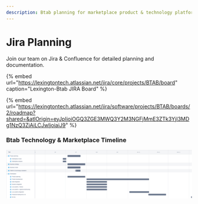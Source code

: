 ```yaml
---
description: Btab planning for marketplace product & technology platforms launch.
---
```


# Jira Planning

Join our team on Jira & Confluence for detailed planning and documentation.

{% embed url="https://lexingtontech.atlassian.net/jira/core/projects/BTAB/board" caption="Lexington-Btab JIRA Board" %}

{% embed url="https://lexingtontech.atlassian.net/jira/software/projects/BTAB/boards/2/roadmap?shared=&atlOrigin=eyJpIjoiOGQ3ZGE3MWQ3Y2M3NGFjMmE3ZTk3YjI3MDg1NzQ3ZjAiLCJwIjoiaiJ9" %}

### Btab Technology & Marketplace Timeline

![](../.gitbook/assets/btab_2021-09-30_04.06pm.png)

